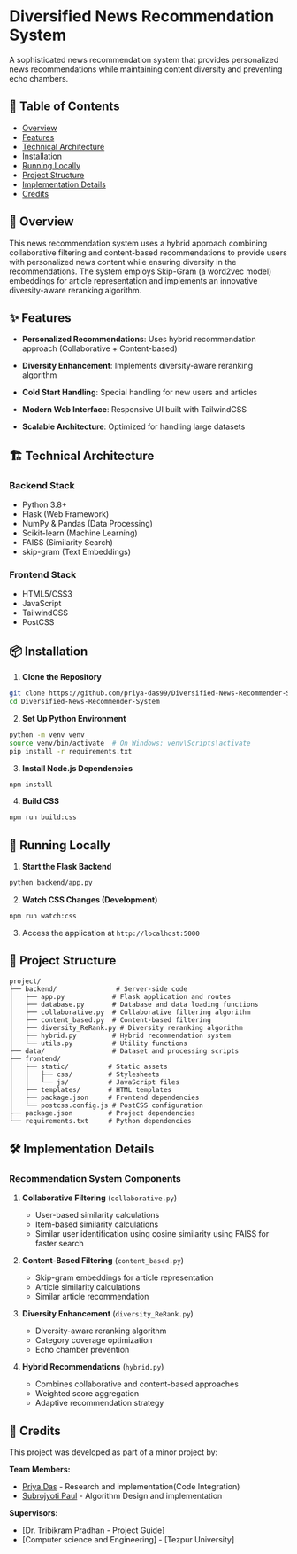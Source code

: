 # Diversified News Recommendation System

A sophisticated news recommendation system that provides personalized news recommendations while maintaining content diversity and preventing echo chambers.

## 📑 Table of Contents
- [Overview](#-overview)
- [Features](#-features)
- [Technical Architecture](#-technical-architecture)
- [Installation](#-installation)
- [Running Locally](#-running-locally)
- [Project Structure](#-project-structure)
- [Implementation Details](#-implementation-details)
- [Credits](#-credits)

## 🎯 Overview

This news recommendation system uses a hybrid approach combining collaborative filtering and content-based recommendations to provide users with personalized news content while ensuring diversity in the recommendations. The system employs Skip-Gram (a word2vec model) embeddings for article representation and implements an innovative diversity-aware reranking algorithm.

## ✨ Features

- **Personalized Recommendations**: Uses hybrid recommendation approach (Collaborative + Content-based)
- **Diversity Enhancement**: Implements diversity-aware reranking algorithm
- **Cold Start Handling**: Special handling for new users and articles

- **Modern Web Interface**: Responsive UI built with TailwindCSS
- **Scalable Architecture**: Optimized for handling large datasets

## 🏗 Technical Architecture

### Backend Stack
- Python 3.8+
- Flask (Web Framework)
- NumPy & Pandas (Data Processing)
- Scikit-learn (Machine Learning)
- FAISS (Similarity Search)
- skip-gram (Text Embeddings)

### Frontend Stack
- HTML5/CSS3
- JavaScript
- TailwindCSS
- PostCSS

## 📦 Installation

1. **Clone the Repository**
```bash
git clone https://github.com/priya-das99/Diversified-News-Recommender-System.git
cd Diversified-News-Recommender-System
```

2. **Set Up Python Environment**
```bash
python -m venv venv
source venv/bin/activate  # On Windows: venv\Scripts\activate
pip install -r requirements.txt
```

3. **Install Node.js Dependencies**
```bash
npm install
```

4. **Build CSS**
```bash
npm run build:css
```

## 🚀 Running Locally

1. **Start the Flask Backend**
```bash
python backend/app.py
```

2. **Watch CSS Changes (Development)**
```bash
npm run watch:css
```

3. Access the application at `http://localhost:5000`

## 📁 Project Structure

```
project/
├── backend/               # Server-side code
│   ├── app.py            # Flask application and routes
│   ├── database.py       # Database and data loading functions
│   ├── collaborative.py  # Collaborative filtering algorithm
│   ├── content_based.py  # Content-based filtering
│   ├── diversity_ReRank.py # Diversity reranking algorithm
│   ├── hybrid.py         # Hybrid recommendation system
│   └── utils.py          # Utility functions
├── data/                 # Dataset and processing scripts
├── frontend/            
│   ├── static/          # Static assets
│   │   ├── css/         # Stylesheets
│   │   └── js/          # JavaScript files
│   ├── templates/       # HTML templates
│   ├── package.json     # Frontend dependencies
│   └── postcss.config.js # PostCSS configuration
├── package.json         # Project dependencies
└── requirements.txt     # Python dependencies
```

## 🛠 Implementation Details

### Recommendation System Components

1. **Collaborative Filtering** (`collaborative.py`)
   - User-based similarity calculations
   - Item-based similarity calculations 
   - Similar user identification using cosine similarity  using FAISS for faster search 

2. **Content-Based Filtering** (`content_based.py`)
   - Skip-gram embeddings for article representation
   - Article similarity calculations
   - Similar article recommendation

3. **Diversity Enhancement** (`diversity_ReRank.py`)
   - Diversity-aware reranking algorithm
   - Category coverage optimization
   - Echo chamber prevention

4. **Hybrid Recommendations** (`hybrid.py`)
   - Combines collaborative and content-based approaches
   - Weighted score aggregation
   - Adaptive recommendation strategy

## 👥 Credits

This project was developed as part of a minor project by:

**Team Members:**

- [Priya Das](https://github.com/priya-das99) - Research and implementation(Code Integration)
- [Subrojyoti Paul](https://github.com/Subrojyoti) - Algorithm Design and implementation


**Supervisors:**
- [Dr. Tribikram Pradhan - Project Guide]
- [Computer science and Engineering] - [Tezpur University]


